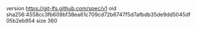 version https://git-lfs.github.com/spec/v1
oid sha256:4558cc3fb609bf38ea61c709cd72b6747f5d7afbdb35de9dd5045df05b2eb954
size 360
